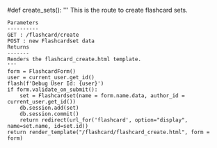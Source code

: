 #def create_sets():
    '''
    This is the route to create flashcard sets.

    Parameters
    ----------
    GET : /flashcard/create
    POST : new Flashcardset data
    Returns
    -------
    Renders the flashcard_create.html template.
    '''
    form = FlashcardForm()
    user = current_user.get_id()
    flash(f'Debug User Id: {user}')
    if form.validate_on_submit():
        set = Flashcardset(name = form.name.data, author_id = current_user.get_id())
        db.session.add(set)
        db.session.commit()
        return redirect(url_for('flashcard', option="display", name=set.name, id=set.id))
    return render_template("/flashcard/flashcard_create.html", form = form)
